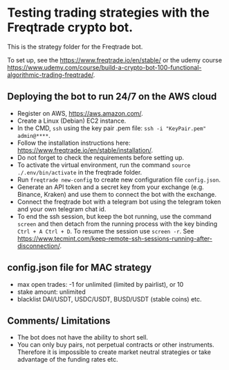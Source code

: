# Testing trading strategies with the Freqtrade crypto bot.

This is the strategy folder for the Freqtrade bot.

To set up, see the https://www.freqtrade.io/en/stable/ or the udemy course https://www.udemy.com/course/build-a-crypto-bot-100-functional-algorithmic-trading-freqtrade/.

## Deploying the bot to run 24/7 on the AWS cloud
- Register on AWS, https://aws.amazon.com/.
- Create a Linux (Debian) EC2 instance.
- In the CMD, `ssh` using the key pair .pem file: `ssh -i "KeyPair.pem" admin@****`.
- Follow the installation instructions here: https://www.freqtrade.io/en/stable/installation/.
- Do not forget to check the requirements before setting up.
- To activate the virtual environment, run the command `source ./.env/bin/activate` in the freqtrade folder.
- Run `freqtrade new-config` to create new configuration file `config.json`.
- Generate an API token and a secret key from your exchange (e.g. Binance, Kraken) and use them to connect the bot with the exchange.
- Connect the freqtrade bot with a telegram bot using the telegram token and your own telegram chat id.
- To end the ssh session, but keep the bot running, use the command `screen` and then detach from the running process with the key binding `Ctrl + A Ctrl + D`. To resume the session use `screen -r`. See https://www.tecmint.com/keep-remote-ssh-sessions-running-after-disconnection/.

## config.json file for MAC strategy
- max open trades: -1 for unlimited (limited by pairlist), or 10
- stake amount: unlimited
- blacklist DAI/USDT, USDC/USDT, BUSD/USDT (stable coins) etc.

## Comments/ Limitations
  - The bot does not have the ability to short sell.
  - You can only buy pairs, not perpetual contracts or other instruments. Therefore it is impossible to create market neutral strategies or take advantage of the funding rates etc.
